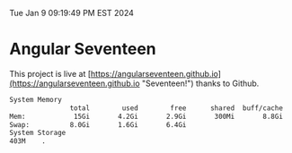 Tue Jan  9 09:19:49 PM EST 2024

# Angular Seventeen


This project is live at [https://angularseventeen.github.io](https://angularseventeen.github.io "Seventeen!") thanks to Github.

```bash
System Memory
               total        used        free      shared  buff/cache   available
Mem:            15Gi       4.2Gi       2.9Gi       300Mi       8.8Gi        11Gi
Swap:          8.0Gi       1.6Gi       6.4Gi
System Storage
403M	.
```
